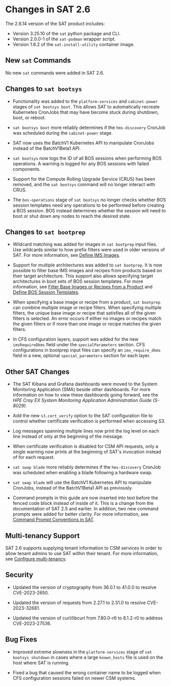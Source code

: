 # Changes in SAT 2.6

The 2.6.14 version of the SAT product includes:

- Version 3.25.10 of the `sat` python package and CLI.
- Version 2.0.0-1 of the `sat-podman` wrapper script.
- Version 1.6.2 of the `sat-install-utility` container image.

## New `sat` Commands

No new `sat` commands were added in SAT 2.6.

## Changes to `sat bootsys`

- Functionality was added to the `platform-services` and `cabinet-power`
  stages of `sat bootsys boot`. This allows SAT to automatically recreate
  Kubernetes CronJobs that may have become stuck during shutdown, boot, or
  reboot.

- `sat bootsys boot` more reliably determines if the `hms-discovery` CronJob
  was scheduled during the `cabinet-power` stage.

- SAT now uses the BatchV1 Kubernetes API to manipulate CronJobs instead of the
  BatchV1Beta1 API.

- `sat bootsys` now logs the ID of all BOS sessions when performing BOS
  operations. A warning is logged for any BOS sessions with failed
  components.

- Support for the Compute Rolling Upgrade Service (CRUS) has been removed,
  and the `sat bootsys` command will no longer interact with CRUS.

- The `bos-operations` stage of `sat bootsys` no longer checks whether BOS
  session templates need any operations to be performed before creating a BOS
  session. BOS instead determines whether the session will need to boot or
  shut down any nodes to reach the desired state.

## Changes to `sat bootprep`

- Wildcard matching was added for images in `sat bootprep` input files. Use
  wildcards similar to how prefix filters were used in older versions of SAT.
  For more information, see [Define IMS Images](../usage/sat_bootprep.md#define-ims-images).

- Support for multiple architectures was added to `sat bootprep`. It is now
  possible to filter base IMS images and recipes from products based on their
  target architecture. This support also allows specifying target architectures
  in boot sets of BOS session templates. For more information, see
  [Filter Base Images or Recipes from a Product](../usage/sat_bootprep.md#filter-base-images-or-recipes-from-a-product)
  and
  [Define BOS Session Templates](../usage/sat_bootprep.md#define-bos-session-templates).

- When specifying a base image or recipe from a product, `sat bootprep`
  can combine multiple image or recipe filters. When specifying multiple
  filters, the unique base image or recipe that satisfies all of the given
  filters is selected. An error occurs if either no images or recipes match the
  given filters or if more than one image or recipe matches the given filters.

- In CFS configuration layers, support was added for the new `imsRequireDkms`
  field under the `specialParameters` section. CFS configurations in bootprep
  input files can specify an `ims_require_dkms` field in a new, optional
  `special_parameters` section for each layer.

## Other SAT Changes

- The SAT Kibana and Grafana dashboards were moved to the System Monitoring
  Application (SMA) beside other dashboards. For more information on how to
  view these dashboards going forward, see the *HPE Cray EX System Monitoring
  Application Administration Guide (S-8029)*.

- Add the new `s3.cert_verify` option to the SAT configuration file to
  control whether certificate verification is performed when accessing S3.

- Log messages spanning multiple lines now print the log level on each line
  instead of only at the beginning of the message.

- When certificate verification is disabled for CSM API requests, only a single
  warning now prints at the beginning of SAT's invocation instead of for
  each request.

- `sat swap blade` more reliably determines if the `hms-discovery` CronJob was
  scheduled when enabling a blade following a hardware swap.

- `sat swap blade` will use the BatchV1 Kubernetes API to manipulate CronJobs,
  instead of the BatchV1Beta1 API as previously.

- Command prompts in this guide are now inserted into text before the
  fenced code block instead of inside of it. This is a change from the
  documentation of SAT 2.5 and earlier. In addition, two new command prompts
  were added for better clarity. For more information, see
  [Command Prompt Conventions in SAT](../about_sat/introduction.md#command-prompt-conventions-in-sat).

## Multi-tenancy Support

SAT 2.6 supports supplying tenant information to CSM services in order to allow
tenant admins to use SAT within their tenant. For more information, see
[Configure multi-tenancy](../usage/multi-tenancy.md).

## Security

- Updated the version of cryptography from 36.0.1 to 41.0.0 to resolve
  CVE-2023-2650.

- Updated the version of requests from 2.27.1 to 2.31.0 to resolve
  CVE-2023-32681.

- Updated the version of curl/libcurl from 7.80.0-r6 to 8.1.2-r0 to address
  CVE-2023-27536.

## Bug Fixes

- Improved extreme slowness in the `platform-services` stage of
  `sat bootsys shutdown` in cases where a large `known_hosts` file is used on
  the host where SAT is running.

- Fixed a bug that caused the wrong container name to be logged when CFS
  configuration sessions failed on newer CSM systems.
